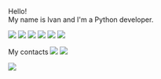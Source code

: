 <!---
AkuLinker/AkuLinker is a ✨ special ✨ repository because its `README.md` (this file) appears on your GitHub profile.
You can click the Preview link to take a look at your changes.
--->

Hello!  
My name is Ivan and I'm a Python developer.

![](https://img.shields.io/badge/PYTHON-blue)
![](https://img.shields.io/badge/Django-green)
![](https://img.shields.io/badge/-Flask-green)
![](https://img.shields.io/badge/FastAPI-green)
![](https://img.shields.io/badge/Scrapy-green)
![](https://img.shields.io/badge/-SQLAlchemy-green)

My contacts
[![](https://img.shields.io/badge/-telegram-red?color=white&logo=telegram&logoColor=black)](https://t.me/akulinker)
[![](https://img.shields.io/badge/-gmail-c14438?style=flat-square&logo=Gmail&logoColor=white&link=mailto:mdraanik12@gmail.com)](Akulinker@gmail.com)
       
![](https://komarev.com/ghpvc/?username=AkuLinker)
